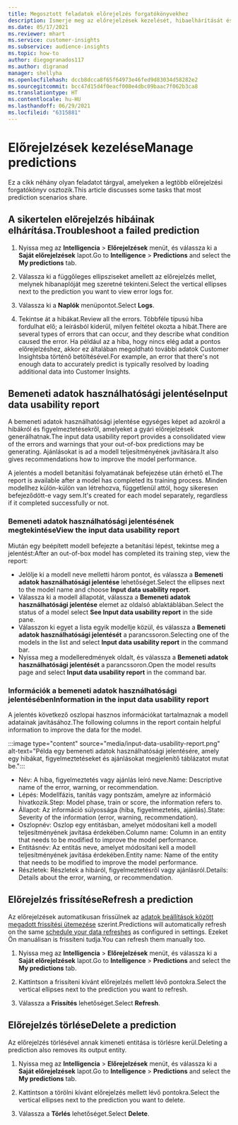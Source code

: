 ```yaml
---
title: Megosztott feladatok előrejelzés forgatókönyvekhez
description: Ismerje meg az előrejelzések kezelését, hibaelhárítását és finomítását.
ms.date: 05/17/2021
ms.reviewer: mhart
ms.service: customer-insights
ms.subservice: audience-insights
ms.topic: how-to
author: diegogranados117
ms.author: digranad
manager: shellyha
ms.openlocfilehash: dccb8dcca8f65f64973e46fed9d83034d58282e2
ms.sourcegitcommit: bcc47d15d4f0eacf008e4dbc09baac7f062b3ca8
ms.translationtype: HT
ms.contentlocale: hu-HU
ms.lasthandoff: 06/29/2021
ms.locfileid: "6315881"
---
```

# <a name="manage-predictions"></a><span data-ttu-id="622c6-103">Előrejelzések kezelése</span><span class="sxs-lookup"><span data-stu-id="622c6-103">Manage predictions</span></span>

<span data-ttu-id="622c6-104">Ez a cikk néhány olyan feladatot tárgyal, amelyeken a legtöbb előrejelzési forgatókönyv osztozik.</span><span class="sxs-lookup"><span data-stu-id="622c6-104">This article discusses some tasks that most prediction scenarios share.</span></span>

## <a name="troubleshoot-a-failed-prediction"></a><span data-ttu-id="622c6-105">A sikertelen előrejelzés hibáinak elhárítása.</span><span class="sxs-lookup"><span data-stu-id="622c6-105">Troubleshoot a failed prediction</span></span>

1. <span data-ttu-id="622c6-106">Nyissa meg az **Intelligencia** > **Előrejelzések** menüt, és válassza ki a **Saját előrejelzések** lapot.</span><span class="sxs-lookup"><span data-stu-id="622c6-106">Go to **Intelligence** > **Predictions** and select the **My predictions** tab.</span></span>

1. <span data-ttu-id="622c6-107">Válassza ki a függőleges ellipsziseket amellett az előrejelzés mellet, melynek hibanaplóját meg szeretné tekinteni.</span><span class="sxs-lookup"><span data-stu-id="622c6-107">Select the vertical ellipses next to the prediction you want to view error logs for.</span></span>

1. <span data-ttu-id="622c6-108">Válassza ki a **Naplók** menüpontot.</span><span class="sxs-lookup"><span data-stu-id="622c6-108">Select **Logs**.</span></span>

1. <span data-ttu-id="622c6-109">Tekintse át a hibákat.</span><span class="sxs-lookup"><span data-stu-id="622c6-109">Review all the errors.</span></span> <span data-ttu-id="622c6-110">Többféle típusú hiba fordulhat elő; a leírásból kiderül, milyen feltétel okozta a hibát.</span><span class="sxs-lookup"><span data-stu-id="622c6-110">There are several types of errors that can occur, and they describe what condition caused the error.</span></span> <span data-ttu-id="622c6-111">Ha például az a hiba, hogy nincs elég adat a pontos előrejelzéshez, akkor ez általában megoldható további adatok Customer Insightsba történő betöltésével.</span><span class="sxs-lookup"><span data-stu-id="622c6-111">For example, an error that there's not enough data to accurately predict is typically resolved by loading additional data into Customer Insights.</span></span>

## <a name="input-data-usability-report"></a><span data-ttu-id="622c6-112">Bemeneti adatok használhatósági jelentése</span><span class="sxs-lookup"><span data-stu-id="622c6-112">Input data usability report</span></span>

<span data-ttu-id="622c6-113">A bemeneti adatok használhatósági jelentése egységes képet ad azokról a hibákról és figyelmeztetésekről, amelyeket a gyári előrejelzések generálhatnak.</span><span class="sxs-lookup"><span data-stu-id="622c6-113">The input data usability report provides a consolidated view of the errors and warnings that your out-of-box predictions may be generating.</span></span> <span data-ttu-id="622c6-114">Ajánlásokat is ad a modell teljesítményének javítására.</span><span class="sxs-lookup"><span data-stu-id="622c6-114">It also gives recommendations how to improve the model performance.</span></span>

<span data-ttu-id="622c6-115">A jelentés a modell betanítási folyamatának befejezése után érhető el.</span><span class="sxs-lookup"><span data-stu-id="622c6-115">The report is available after a model has completed its training process.</span></span> <span data-ttu-id="622c6-116">Minden modellhez külön-külön van létrehozva, függetlenül attól, hogy sikeresen befejeződött-e vagy sem.</span><span class="sxs-lookup"><span data-stu-id="622c6-116">It's created for each model separately, regardless if it completed successfully or not.</span></span>

### <a name="view-the-input-data-usability-report"></a><span data-ttu-id="622c6-117">Bemeneti adatok használhatósági jelentésének megtekintése</span><span class="sxs-lookup"><span data-stu-id="622c6-117">View the input data usability report</span></span>

<span data-ttu-id="622c6-118">Miután egy beépített modell befejezte a betanítási lépést, tekintse meg a jelentést:</span><span class="sxs-lookup"><span data-stu-id="622c6-118">After an out-of-box model has completed its training step, view the report:</span></span>
- <span data-ttu-id="622c6-119">Jelölje ki a modell neve melletti három pontot, és válassza a **Bemeneti adatok használhatósági jelentése** lehetőséget.</span><span class="sxs-lookup"><span data-stu-id="622c6-119">Select the ellipses next to the model name and choose **Input data usability report**.</span></span>
- <span data-ttu-id="622c6-120">Válassza ki a modell állapotát, válassza a **Bemeneti adatok használhatósági jelentése** elemet az oldalsó ablaktáblában.</span><span class="sxs-lookup"><span data-stu-id="622c6-120">Select the status of a model select **See Input data usability report** in the side pane.</span></span>
- <span data-ttu-id="622c6-121">Válasszon ki egyet a lista egyik modellje közül, és válassza a **Bemeneti adatok használhatósági jelentését** a parancssoron.</span><span class="sxs-lookup"><span data-stu-id="622c6-121">Selecting one of the models in the list and select **Input data usability report** in the command bar.</span></span>
- <span data-ttu-id="622c6-122">Nyissa meg a modelleredmények oldalt, és válassza a **Bemeneti adatok használhatósági jelentését** a parancssoron.</span><span class="sxs-lookup"><span data-stu-id="622c6-122">Open the model results page and select **Input data usability report** in the command bar.</span></span>

### <a name="information-in-the-input-data-usability-report"></a><span data-ttu-id="622c6-123">Információk a bemeneti adatok használhatósági jelentésében</span><span class="sxs-lookup"><span data-stu-id="622c6-123">Information in the input data usability report</span></span>

<span data-ttu-id="622c6-124">A jelentés következő oszlopai hasznos információkat tartalmaznak a modell adatainak javításához.</span><span class="sxs-lookup"><span data-stu-id="622c6-124">The following columns in the report contain helpful information to improve the data for the model.</span></span>

:::image type="content" source="media/input-data-usability-report.png" alt-text="Példa egy bemeneti adatok használhatósági jelentésére, amely egy hibákat, figyelmeztetéseket és ajánlásokat megjelenítő táblázatot mutat be.":::

- <span data-ttu-id="622c6-126">Név: A hiba, figyelmeztetés vagy ajánlás leíró neve.</span><span class="sxs-lookup"><span data-stu-id="622c6-126">Name: Descriptive name of the error, warning, or recommendation.</span></span>
- <span data-ttu-id="622c6-127">Lépés: Modellfázis, tanítás vagy pontszám, amelyre az információ hivatkozik.</span><span class="sxs-lookup"><span data-stu-id="622c6-127">Step: Model phase, train or score, the information refers to.</span></span>
- <span data-ttu-id="622c6-128">Állapot: Az információ súlyossága (hiba, figyelmeztetés, ajánlás).</span><span class="sxs-lookup"><span data-stu-id="622c6-128">State: Severity of the information (error, warning, recommendation).</span></span>
- <span data-ttu-id="622c6-129">Oszlopnév: Oszlop egy entitásban, amelyet módosítani kell a modell teljesítményének javítása érdekében.</span><span class="sxs-lookup"><span data-stu-id="622c6-129">Column name: Column in an entity that needs to be modified to improve the model performance.</span></span>
- <span data-ttu-id="622c6-130">Entitásnév: Az entitás neve, amelyet módosítani kell a modell teljesítményének javítása érdekében.</span><span class="sxs-lookup"><span data-stu-id="622c6-130">Entity name: Name of the entity that needs to be modified to improve the model performance.</span></span>
- <span data-ttu-id="622c6-131">Részletek: Részletek a hibáról, figyelmeztetésről vagy ajánlásról.</span><span class="sxs-lookup"><span data-stu-id="622c6-131">Details: Details about the error, warning, or recommendation.</span></span>

## <a name="refresh-a-prediction"></a><span data-ttu-id="622c6-132">Előrejelzés frissítése</span><span class="sxs-lookup"><span data-stu-id="622c6-132">Refresh a prediction</span></span>

<span data-ttu-id="622c6-133">Az előrejelzések automatikusan frissülnek az [adatok beállítások között megadott frissítési ütemezése](system.md#schedule-tab) szerint.</span><span class="sxs-lookup"><span data-stu-id="622c6-133">Predictions will automatically refresh on the same [schedule your data refreshes](system.md#schedule-tab) as configured in settings.</span></span> <span data-ttu-id="622c6-134">Ezeket Ön manuálisan is frissíteni tudja.</span><span class="sxs-lookup"><span data-stu-id="622c6-134">You can refresh them manually too.</span></span>

1. <span data-ttu-id="622c6-135">Nyissa meg az **Intelligencia** > **Előrejelzések** menüt, és válassza ki a **Saját előrejelzések** lapot.</span><span class="sxs-lookup"><span data-stu-id="622c6-135">Go to **Intelligence** > **Predictions** and select the **My predictions** tab.</span></span>

1. <span data-ttu-id="622c6-136">Kattintson a frissíteni kívánt előrejelzés mellett lévő pontokra.</span><span class="sxs-lookup"><span data-stu-id="622c6-136">Select the vertical ellipses next to the prediction you want to refresh.</span></span>

1. <span data-ttu-id="622c6-137">Válassza a **Frissítés** lehetőséget.</span><span class="sxs-lookup"><span data-stu-id="622c6-137">Select **Refresh**.</span></span>

## <a name="delete-a-prediction"></a><span data-ttu-id="622c6-138">Előrejelzés törlése</span><span class="sxs-lookup"><span data-stu-id="622c6-138">Delete a prediction</span></span>

<span data-ttu-id="622c6-139">Az előrejelzés törlésével annak kimeneti entitása is törlésre kerül.</span><span class="sxs-lookup"><span data-stu-id="622c6-139">Deleting a prediction also removes its output entity.</span></span>

1. <span data-ttu-id="622c6-140">Nyissa meg az **Intelligencia** > **Előrejelzések** menüt, és válassza ki a **Saját előrejelzések** lapot.</span><span class="sxs-lookup"><span data-stu-id="622c6-140">Go to **Intelligence** > **Predictions** and select the **My predictions** tab.</span></span>

1. <span data-ttu-id="622c6-141">Kattintson a törölni kívánt előrejelzés mellett lévő pontokra.</span><span class="sxs-lookup"><span data-stu-id="622c6-141">Select the vertical ellipses next to the prediction you want to delete.</span></span>

1. <span data-ttu-id="622c6-142">Válassza a **Törlés** lehetőséget.</span><span class="sxs-lookup"><span data-stu-id="622c6-142">Select **Delete**.</span></span>
